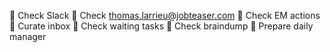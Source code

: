  Check Slack
 Check thomas.larrieu@jobteaser.com
 Check EM actions
 Curate inbox
 Check waiting tasks
 Check braindump
 Prepare daily manager
